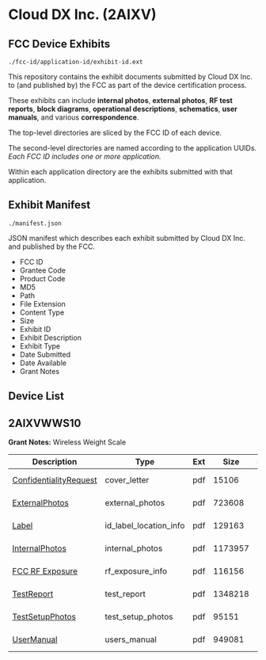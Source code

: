 # Cloud DX Inc. (2AIXV)
## FCC Device Exhibits

```
./fcc-id/application-id/exhibit-id.ext
```

This repository contains the exhibit documents submitted by Cloud DX Inc. to (and published by) the FCC as part of the device certification process.

These exhibits can include **internal photos**, **external photos**, **RF test reports**, **block diagrams**, **operational descriptions**, **schematics**, **user manuals**, and various **correspondence**.

The top-level directories are sliced by the FCC ID of each device.

The second-level directories are named according to the application UUIDs. *Each FCC ID includes one or more application.*

Within each application directory are the exhibits submitted with that application. 

## Exhibit Manifest

```
./manifest.json
```

JSON manifest which describes each exhibit submitted by Cloud DX Inc. and published by the FCC.

- FCC ID
- Grantee Code
- Product Code
- MD5
- Path
- File Extension
- Content Type
- Size
- Exhibit ID
- Exhibit Description
- Exhibit Type
- Date Submitted
- Date Available
- Grant Notes

## Device List
## 2AIXVWWS10
**Grant Notes:** Wireless Weight Scale

| Description | Type | Ext | Size | Submitted | Available |
| ----------- | ---- | --- | ---- | --------- | --------- |
| [ConfidentialityRequest](2AIXVWWS10/9ec858b7089f6d2ffbbc8a49beb03e8c/3128439.pdf) | cover_letter | pdf | 15106 | 2016-09-09 | 2016-09-09 |
| [ExternalPhotos](2AIXVWWS10/9ec858b7089f6d2ffbbc8a49beb03e8c/3128432.pdf) | external_photos | pdf | 723608 | 2016-09-09 | 2016-09-09 |
| [Label](2AIXVWWS10/9ec858b7089f6d2ffbbc8a49beb03e8c/3128431.pdf) | id_label_location_info | pdf | 129163 | 2016-09-09 | 2016-09-09 |
| [InternalPhotos](2AIXVWWS10/9ec858b7089f6d2ffbbc8a49beb03e8c/3128433.pdf) | internal_photos | pdf | 1173957 | 2016-09-09 | 2016-09-09 |
| [FCC RF Exposure](2AIXVWWS10/9ec858b7089f6d2ffbbc8a49beb03e8c/3128437.pdf) | rf_exposure_info | pdf | 116156 | 2016-09-09 | 2016-09-09 |
| [TestReport](2AIXVWWS10/9ec858b7089f6d2ffbbc8a49beb03e8c/3128436.pdf) | test_report | pdf | 1348218 | 2016-09-09 | 2016-09-09 |
| [TestSetupPhotos](2AIXVWWS10/9ec858b7089f6d2ffbbc8a49beb03e8c/3128440.pdf) | test_setup_photos | pdf | 95151 | 2016-09-09 | 2016-09-09 |
| [UserManual](2AIXVWWS10/9ec858b7089f6d2ffbbc8a49beb03e8c/3128438.pdf) | users_manual | pdf | 949081 | 2016-09-09 | 2016-09-09 |
